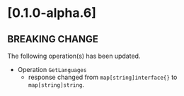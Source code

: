 # [0.1.0-alpha.6]

## BREAKING CHANGE

The following operation(s) has been updated.

- Operation `GetLanguages`
    - response changed from `map[string]interface{}` to `map[string]string`.
